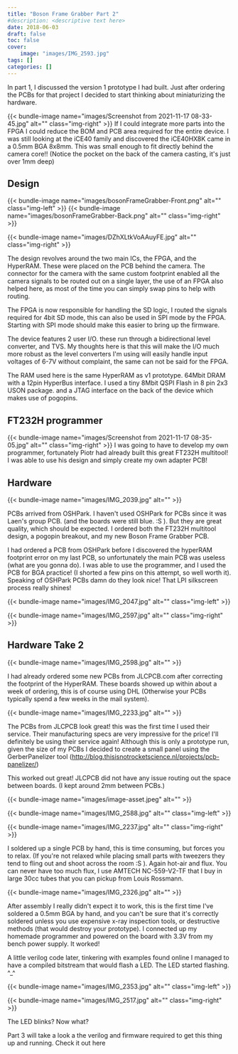 ```yaml
---
title: "Boson Frame Grabber Part 2"
#description: <descriptive text here>
date: 2018-06-03
draft: false
toc: false
cover:
    image: "images/IMG_2593.jpg"
tags: []
categories: []
---
```


In part 1, I discussed the version 1 prototype I had built. Just after ordering the PCBs for that project I decided to start thinking about miniaturizing the hardware. 
<!--more-->

{{< bundle-image name="images/Screenshot from 2021-11-17 08-33-45.jpg" alt=""  class="img-right" >}}
If I could integrate more parts into the FPGA I could reduce the BOM and PCB area required for the entire device. I was still looking at the iCE40 family and discovered the iCE40HX8K came in a 0.5mm BGA 8x8mm. This was small enough to fit directly behind the camera core!! (Notice the pocket on the back of the camera casting, it's just over 1mm deep)


## Design

{{< bundle-image name="images/bosonFrameGrabber-Front.png" alt="" class="img-left" >}} 
{{< bundle-image name="images/bosonFrameGrabber-Back.png" alt=""  class="img-right" >}}





{{< bundle-image name="images/DZhXLtkVoAAuyFE.jpg" alt="" class="img-right" >}}

The design revolves around the two main ICs, the FPGA, and the HyperRAM. These were placed on the PCB behind the camera. The connector for the camera with the same custom footprint enabled all the camera signals to be routed out on a single layer, the use of an FPGA also helped here, as most of the time you can simply swap pins to help with routing.

The FPGA is now responsible for handling the SD logic, I routed the signals required for 4bit SD mode, this can also be used in SPI mode by the FPGA. Starting with SPI mode should make this easier to bring up the firmware. 

The device features 2 user I/O. these run through a bidirectional level converter, and TVS. My thoughts here is that this will make the I/O much more robust as the level converters I'm using will easily handle input voltages of 6-7V without complaint, the same can not be said for the FPGA.

The RAM used here is the same HyperRAM as v1 prototype. 64Mbit DRAM with a 12pin HyperBus interface. I used a tiny 8Mbit QSPI Flash in 8 pin 2x3 USON package. and a JTAG interface on the back of the device which makes use of pogopins.

## FT232H programmer

{{< bundle-image name="images/Screenshot from 2021-11-17 08-35-05.jpg" alt="" class="img-right" >}}
I was going to have to develop my own programmer, fortunately Piotr had already built this great FT232H multitool! I was able to use his design and simply create my own adapter PCB!



## Hardware

{{< bundle-image name="images/IMG_2039.jpg" alt="" >}}

PCBs arrived from OSHPark. I haven't used OSHPark for PCBs since it was Laen's group PCB. (and the boards were still blue. :S ). But they are great quality, which should be expected. I ordered both the FT232H multitool design, a pogopin breakout, and my new Boson Frame Grabber PCB. 

I had ordered a PCB from OSHPark before I discovered the hyperRAM footprint error on my last PCB, so unfortunately the main PCB was useless (what are you gonna do). I was able to use the programmer, and I used the PCB for BGA practice! (I shorted a few pins on this attempt, so well worth it). Speaking of OSHPark PCBs damn do they look nice! That LPI silkscreen process really shines!

{{< bundle-image name="images/IMG_2047.jpg" alt="" class="img-left" >}}

{{< bundle-image name="images/IMG_2597.jpg" alt="" class="img-right"  >}}

## Hardware Take 2

{{< bundle-image name="images/IMG_2598.jpg" alt="" >}}

I had already ordered some new PCBs from JLCPCB.com after correcting the footprint of the HyperRAM. These boards showed up within about a week of ordering, this is of course using DHL (Otherwise your PCBs typically spend a few weeks in the mail system).

{{< bundle-image name="images/IMG_2233.jpg" alt="" >}}

The PCBs from JLCPCB look great! this was the first time I used their service. Their manufacturing specs are very impressive for the price! I'll definitely be using their service again! Although this is only a prototype run, given the size of my PCBs I decided to create a small panel using the GerberPanelizer tool (http://blog.thisisnotrocketscience.nl/projects/pcb-panelizer/)

This worked out great! JLCPCB did not have any issue routing out the space between boards. (I kept around 2mm between PCBs.)

{{< bundle-image name="images/image-asset.jpeg" alt="" >}}

{{< bundle-image name="images/IMG_2588.jpg" alt="" class="img-left" >}}

{{< bundle-image name="images/IMG_2237.jpg" alt="" class="img-right" >}}

I soldered up a single PCB by hand, this is time consuming, but forces you to relax. (If you're not relaxed while placing small parts with tweezers they tend to fling out and shoot across the room :S ). Again hot-air and flux. You can never have too much flux, I use AMTECH NC-559-V2-TF that I buy in large 30cc tubes that you can pickup from Louis Rossmann. 

{{< bundle-image name="images/IMG_2326.jpg" alt="" >}}

After assembly I really didn't expect it to work, this is the first time I've soldered a 0.5mm BGA by hand, and you can't be sure that it's correctly soldered unless you use expensive x-ray inspection tools, or destructive methods (that would destroy your prototype). I connected up my homemade programmer and powered on the board with 3.3V from my bench power supply. It worked!

A little verilog code later, tinkering with examples found online I managed to have a compiled bitstream that would flash a LED. The LED started flashing. ^_^

{{< bundle-image name="images/IMG_2353.jpg" alt="" class="img-left" >}}

{{< bundle-image name="images/IMG_2517.jpg" alt="" class="img-right" >}}

The LED blinks? Now what?

Part 3 will take a look a the verilog and firmware required to get this thing up and running. Check it out here

